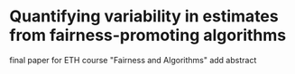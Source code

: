 # Quantifying variability in estimates from fairness-promoting algorithms
final paper for ETH course "Fairness and Algorithms"
add abstract
